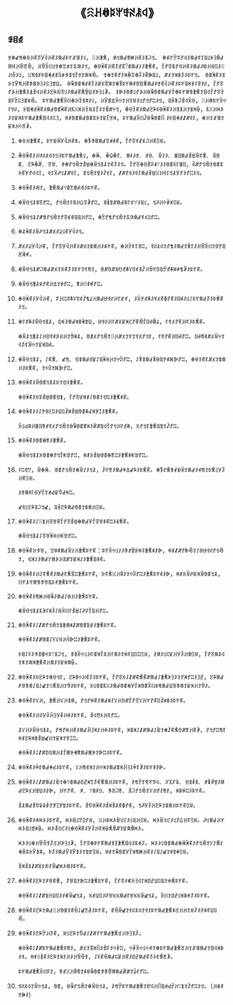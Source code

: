 <h1 align='center'>《ꋧꃅꊽꌅꅍꄜꋊꄯꒉ》</h1>
<h2>ꌐꁌꅇ</h2>
<p>ꃰꊿꑱꈐꊿꂷꃅꐥꋭꐯꒈꃅꐥꌠꌋꆀꌅꅍꏚꍆꌠꆹ，ꋧꃅꄿꐨ，ꑗꉬꌋꆀꄮꐽꃅꐥꌠꅉꃀꉬ。
ꊽꋩꅍꏭꉜꀋꒉꌠꌋꆀꉜꄸꑠꆹꅢꎆꌊꆀꍀꆿꃅꇏꅊꀐ，ꃅꇏꋋꈨꆹꃰꊿꂄꉌꇬꍍꄀꌠꉬ，ꊿꂷꈀꐥꃅꐥꋭꅇꉉꈋꍣꌋꆀꑇꌠꄿꐨꐥ，ꄷꀋꁨꐬꀋꆠꃅꐥꌠꌋꆀꇮꃪꃅꑟꇁꌠꋧꃅꂶꌠꆹ，ꈍꄮꅉꆐꉹꁌꏓꂱꀊꂤꉌꉪꅉꉬꄷꄜꇬꄀꄉꀐ。
ꃰꊿꇬꐥꀋꄐꄉꊾꍅꊿꅷꌠꐤꁏꑠꆹ，ꏦꃤꇬꄉꀧꋭꌠꌅꅍꉬ。
ꇩꏤꈀꐥꌠꇢꊭꇬꐮꄮꃅꐥꃆꂮꀻꎆꌠꊥꎆꄻꅐ。
ꉻꏑꇩꏤꏓꂱꐥꇯꌠꏦꃤꁢꊧꇬꊿꊇꌅꅍꊿꑌꇐꁌꐨꌋꆀꅪꃰꐥꒈꃅꐥꌠꌅꅍꑠꉈꑴꌌꉉꄜꋊ，ꄷꀋꁨꀋꎪꃅꄿꐨꊼꇅꀉꒉꃅꐥꌠꐧꋦꀒꁨꆹꌠꌋꆀꐥꐨꄺꅐꌠꀻꎆꆹꎻ。
ꄚꐊꌠꇩꏤꆹꀋꎪꃅꉻꏑꇩꏤꌋꆀꐯꇯꊽꌅꅍꌋꅿꄿꐨꇬꁌꒉꄷꀋꁨꇫꍬꌬꇫꊥꎆꏤꄉꀐ。
ꌅꅍꌋꆀꄿꐨꋋꈨꊿꃅꇫꅉꐚꌠꆹ，ꃅꐮꏤꒃꋋꏢꇬꃅꇬꑟꌠꆹꀋꉬꀋꉆꌠꉬ，ꑠꅹꃆꃀꀉꒉꋋꂷ，ꋧꃅꊽꌅꅍꋋꏢꌌꄜꋊ，ꉹꁌꏓꂱꈀꐥꌠꌋꆀꇩꏤꈀꐥꃅꊋꇤꄉꃅꇫꑟꂿꄷꌠꇬꎕꏦꏢꉬ，ꊾꂷꇫꐥꌠꌋꆀꐧꋦꏲꉻꈀꐥꌠꃅꅉꅉꃅꇬꎺꄉꌶ，ꊋꇤꃅꉙꂘꌠꇬꈴꄉꌅꅍꌋꆀꄿꐨꁌꒉꌠꊥꎆ，ꉈꑴꇩꏤꌋꆀꇩꏤꇢꊭꇬꈴꏁꁈꄉ，ꌅꅍꌋꆀꋋꈨꁳꉻꏑꇩꏤꈧ ꌠꉹꁌꏓꂱꊨꏦꏲꄸ，ꊿꃅꇬꏚꍆꇬꈴꄉꃅꏢꅊꎻ。</p>
<ol>
  <li>
    <p>ꊿꂷꃅꄿꐨꐥ，ꌅꅍꀂꏽꐯꒈꃅꐥꌐ。ꊿꊇꉪꍆꌋꆀꁨꉌꑌꐥ，ꄷꀋꁨꂛꊨꅫꃀꃅꐥꄡꑟ。</p>
  </li>
  <li>
    <p>ꊾꂷꈀꐥꌠꃅꄜꋊꄯꒉꇬꅑꌠꌅꅍꌋꆀꄿꐨꆹ，ꊿꋅ、ꊾꐎꊾꆈ、ꌋꅪꌺꃰ、ꅇꂷ、ꑞꑇꌠ、ꍔꍞꌋꆀꀉꁁꑞꉜꐨ、ꑞꇩꏤ、ꐧꋦꊾꏥ、ꁨꇐ、ꒆꊿꀋꉬꀐꇬꀉꁁꊿꑞꉬꅉꂿꇬꐥꋭꌠꉬ。ꄷꀋꁨꊿꂷꀉꆍꋩꈌꌺꌠꇩꏤꏲꄸꍔꍞ，ꏱꏦꀋꉬꀐꇬꇩꏤꇢꊭꐥꐯꀋꒉꒉꄸ，ꏲꄸꋋꈚꆹꊨꏦꏲꄸ，ꀊꉬꀐꇬꄻꌠꁳꏲꄸ，ꊨꏦꀋꏲꌠꏲꄸꌋꆀꀉꁁꈍꃅꏲꄸꉬꂿꐯꀋꌠꀋꉆꌠꉬ。</p>
  </li>
  <li>
    <p>ꊿꂷꈀꐥꌠꀑꇬ，ꄿꐨꌋꆀꇭꀧꇖꌋꋬꂻꌠꌅꅍꐥ。</p>
  </li>
  <li>
    <p>ꊿꑞꂷꉬꂿꐚꁨꀋꉆ，ꀋꉬꀐꇬꌌꐚꃅꑘꁨꎻꀋꉆ，ꐚꁦꄹꏦꌋꆀꐚꌌꃷꃼꌠꑠꆹ，ꉬꇮꃅꏢꇈꄉꄡꑟ。</p>
  </li>
  <li>
    <p>ꊿꑞꂷꉬꂿꁴꍂꅿꀋꉬꀐꇬꀋꁨꃴꆉꑠꑠꃅꀋꉆ，ꊿꇕꀋꊒꀋꉬꀐꇬꍍꋉꌋꆀꑽꃤꅓꀋꉆ。</p>
  </li>
  <li>
    <p>ꊿꂿꈀꐥꌠꑞꈚꉬꂿꏦꃤꂴꆽꆹꐥꐯꒈꌠꉬ。</p>
  </li>
  <li>
    <p>ꏦꃤꂴꆽꐯꒈꃅꐥ，ꄷꀋꁨꐯꒈꃅꐥꌠꏦꃤꇬꀧꌋꃅꌠꋩꅍꐥ，ꊿꃅꇫꉜꄸꀊꉆ，ꄜꋊꄯꒉꇬꀋꊒꌠꌋꆀꇬꉚꄸꌠꃅꇏꋋꈨꇬꊢꐳꑠꅠꇧꎭ。</p>
  </li>
  <li>
    <p>ꊿꑞꂷꉬꂿꏦꃀꌋꆀꏦꃤꇬꋌꐥꋭꌠꌅꅍꇬꉮꄮꇬ，ꇩꏦꇎꏦꑟꇴꅇꎹꌤꀞꈉꅉꁳꃅꇏꉮꐪꑠꏭꅇꎹꄉꊌꊒꎻꌠꌅꅍꐥ。</p>
  </li>
  <li>
    <p>ꊿꑞꂷꉬꄿꂿꀙꀋꐥꃅꒃꇬꈢꀋꉆ，ꈹꃅꋯꑌꎭꀋꉆ。</p>
  </li>
  <li>
    <p>ꊿꂷꈀꐥꌠꐯꒈꃅꐥ，ꄂꃅꉆꅇꎹꌤꀞꈉꁳꊒꆽꃅꌋꆀꄇꄜꋊꃅꌌꇔꅲ，ꌠꋋꏯꅇꎹꌠꑽꃤꐥꅀꀋꐥꌠꍞꇽꌠꆹꋍꌅꅍꌋꆀꋭꌠꌅꐨꐥꌠꉬ。</p>
  </li>
  <li>
    <p>ꊿꌌꅇꎹꌠꑞꂷꉬꅉꂿ，ꅔꀥꌠꌋꆀꄉꀧꈀꄻꅐ，ꄇꄜꋊꃅꌌꏦꃤꈴꄉꑿꀋꐥꀐꄷꍞꇽꂲꆽ，ꌌꑽꃤꀋꐥꃅꉜꌠꌅꐨꐥ。</p>
    <p>ꊿꑞꂿꉬꄿꂿꋍꃅꐪꑽꑌꈂꃅꃅꇬꅜꄉꂿ，ꇩꏤꃤꀋꉬꀐꇬꋧꃅꏦꃤꇬꉜꇬꑽꃤꀋꉬꆏ，ꌌꑽꀋꐥꃅꍞꇽꀋꉆ。ꍞꇽꄮꑌꏦꃤꑞꏢꇬꈾꋭꆏꑞꏢꇬꈴꄉꍞꇽ。</p>
  </li>
  <li>
    <p>ꊿꑞꂷꉬꅉꂿ，ꋍꐥꐨ、ꑱꈐ、ꀀꅉꌋꆀꅇꈴꋍꑠꈀꏾꃅꇬꏢꇋꀋꉆ，ꋍꂒꅉꌋꆀꂒꉻꑠꏯꑌꁒꐀꀋꉆ，ꊿꂷꇬꐥꆏꏦꃤꇬꀧꌋꃅꌠꌅꐨꐥ，ꇬꏢꇋꇬꁒꐀꀋꉆ。</p>
  </li>
  <li>
    <p>ꊿꂷꈀꐥꌠꑞꇩꏤꉬꅉꂿꋌꇬꀀꌠꄿꐨꐥ。</p>
    <p>ꊿꂷꈀꐥꌠꋌꄓꀉꁁꇩꏤꀀꁧ，ꄷꀋꁨꀱꉈꑴꋍꇩꏤꇬꀀꇁꌠꄿꐨꑌꐥ。</p>
  </li>
  <li>
    <p>ꊿꂷꈀꐥꌠꌠꋍꏯꉻꏂꇁꌠꅐꇁꂯꄉꀉꁁꇩꏤꎹꂽꄉꇇꀤꌠꄿꐨꐥ。</p>
    <p>ꋋꆹꃹꐚꃅꍔꍞꃆꂱꑽꃤꀋꉬꀐꇬꉻꏑꇩꏤꏤꄉꌠꏥꏦꑠꒉꄷꀋꉬꃅꌌꅇꎹ，ꋌꀋꉬꆏꄿꐨꑠꄻꇬꁳꀋꉆ。</p>
  </li>
  <li>
    <p>ꊿꂷꈀꐥꌠꇩꏤꊿꐛꌠꄿꐨꐥ。</p>
    <p>ꊿꑞꂷꉬꅉꂿꋌꇩꏤꊿꀋꉬꄷꇑꑣꀋꉆ，ꉈꑴꋌꀉꁁꇩꏤꊿꐛꉆꌠꄿꐨꑌꇑꑣꀋꉆ。</p>
  </li>
  <li>
    <p>ꊰꉆꈓꊂ，ꑞꊿꋅ、ꇩꏤꀋꉬꀐꇬꊿꑞꑇꌠꉬꂿ，ꌟꅍꐛꌠꌋꆀꑮꒃꑱꋦꌠꌅꐨꐤ。ꊿꊇꃝꐨꃆꂱꀂꏽꇬꌋꆀꃝꇽꄮꇬꌅꐨꆹꐯꌟꃅꐥꄡꑟ。</p>
    <p>ꌺꃰꌋꅪꑍꂷꐯꇯꇬꉌꃹꈴꑲꆀꑮꉆ。</p>
    <p>ꑱꈓꆹꐧꋦꅉꃀꉬꑵ，ꑠꅹꐧꋦꌋꆀꇩꏤꇬꀧꌋꃅꄡꑟ。</p>
  </li>
  <li>
    <p>ꊿꂷꈀꐥꌠꋍꋧꁧꃅꁨꇐꐥꄷꀋꁨꀉꁁꊿꌋꆀꐯꇯꁨꇐꑌꐥꉆꌠꋩꐨꐥ。</p>
    <p>ꊿꑞꂷꉬꅉꂿꋍꁨꇐꈀꏾꃅꇑꑣꀋꉆ。</p>
  </li>
  <li>
    <p>ꊿꂷꈀꐥꃅꉪꇐ，ꂄꉈꑌꌋꆀꑞꑇꃅꄿꐨꌅꅍꐥ：ꌅꅍꋋꏢꆹꑇꌠꃆꂱꄺꀱꉈꌠꄿꐨꑌꄚꐊ，ꉈꑴꊨꏦꀋꉭꀐꇬꋍꉻꄇꄜꋊꀋꉬꀐꇬ，ꂁꄉꑇꌠꌋꆀꌦꌋꂘꃅꍬꏦꇬꈴꄉꑇꌠꄿꐨꑠꑌꐥ。</p>
  </li>
  <li>
    <p>ꊿꂷꈀꐥꌠꃅꋍꉜꐨꐥꌠꌋꆀꉜꐨꉉꉆꄿꐨꌅꅍꐥ，ꋌꉜꐨꈍꃅꐙꌠꇬꏢꇋꀋꉆꌠꄿꐨꌅꅍꑌꄚꐊ，ꉈꑴꋌꑞꈚꈴꄉꑞꇩꏤꉬꂿ，ꈨꅍꂿꅍꌋꅿꉪꇐꑠꊪꅲꄿꐨꌅꅍꐥ。</p>
  </li>
  <li>
    <p>ꊿꂷꈀꐥꌠꄮꐽꃅꉻꏑꌠꌋꆀꋍꉻꃅꌠꄿꐨꌅꅍꐥ。</p>
    <p>ꊿꑞꂷꉬꅉꂿꊋꏗꇱꄉꌟꋍꉻꋋꈨꌌꀉꁁꋍꈚꇱꄷꑠꃅꀋꉆ。</p>
  </li>
  <li>
    <p>ꊿꂷꈀꐥꌠꋍꊨꏦꀋꉬꀐꇬꁧꇊꌋꄉꊨꏦꇩꏤꄹꂡꌠꄿꐨꌅꅍꐥ。</p>
    <p>ꊿꂷꈀꐥꌠꊨꏦꇩꏤꋍꏅꌤꆿꃅꈽꐊꉆꌠꄿꐨꌅꅍꐥ。</p>
    <p>ꉹꁌꋍꏅꌠꉪꅉꍔꃛꌅꈌꅉꃀꉬ，ꉪꅉꋋꏢꆹꃅꑍꏤꄉꇯꍝꃅꌌꌋꌠꇬꄉꉜꅐꇁꉆꄡꑟ，ꄚꌋꌠꆹꁊꈴꃅꐯꌟꃅꌋꄡꑟ，ꄷꀋꁨꌋꄯꒉꇬꂓꇬꄀꄉꄿꐨꐥꃅꌋꌠꇬꈴꄉꌋꌶ。</p>
  </li>
  <li>
    <p>ꊿꂷꈀꐥꌠꋌꐧꋦꇬꊿꂷꉬꆏ，ꐧꋦꀧꏢꃅꐥꋭꌠꌅꅍꐥ，ꄷꀋꁨꋌꋍꊨꏦꐥꐨꐤꏦꌋꆀꋍꄿꐨꅢꎆꌠꇬꀋꈁꀋꉆꌠꎆꏣ，ꐧꋦꌋꆀꌧꇐꃆꂮꋍꑠꋍꑵꇬꋯꐨꑠꃅꇬꅜꌠꌅꅍꐥ，ꋌꆹꇩꏤꊋꇤꌠꌋꆀꇩꏤꏓꐯꇯꄉꇩꏤꋋꈨꎀꍹꌋꆀꅐꇐꃆꂮꇬꈴꄉꃅꇬꅜꌠ。</p>
  </li>
  <li>
    <p>ꊿꂷꈀꐥꌠꌤꃅ，ꄿꐨꃅꌤꃅꅉꌋ，ꀋꉬꀋꉈꐥꌠꌋꆀꄉꄐꌤꃅꇎꏦꄷꀋꁨꌤꃅꅍꀋꐥꇁꂯꄉꀧꌠꌅꅍꐥ。</p>
    <p>ꊿꂷꈀꐥꌠꃅꌠꐯꌟꃄꎆꐯꑋꃅꊌꌠꌅꅍꐥ，ꀉꒉꆧꊭꃅꉜꀋꉆ。</p>
    <p>ꂿꌤꃅꌠꑞꂷꉬꅉꂿ，ꀋꈐꀋꉈꃅꐥꌠꌋꆀꃄꎆꄉꄐꃅꊌꌠꌅꅍꐥ，ꄉꀧꄉꋍꊨꏦꌋꆀꋍꀁꇬꊿꁳꐥꐨꇎꏦꐛꃅꐥꎻ，ꀋꉬꀋꉆꄮꆏꉈꑴꐧꋦꄉꀧꀉꁁꑵꃅꇬꈴꄉꇬꇇꀤꉆ。</p>
    <p>ꊿꂷꈀꐥꌠꋍꊨꏦꈲꐪꌋꃅꂿꄷꇪꉼꏓꈹꌋꆀꇪꉼꇬꐊꉆꌠꌅꅍꐥ。</p>
  </li>
  <li>
    <p>ꊿꂷꈀꐥꌠꑬꆏꌋꆀꆷꃹꌠꌅꅍꐥ，ꌤꃅꄮꈉꄉꄐꃅꏢꄉꌠꌋꆀꏤꄉꃄꎆꁵꑬꆏꎻꌠꌅꅍꑌꄚꐊ。</p>
  </li>
  <li>
    <p>ꊿꂷꈀꐥꌠꋍꊨꏦꌋꆀꋍꀁꇬꊿꇭꀧꌋꆀꈲꏣꈁꇖꋭꐥꐨꌋꃅꌠꌅꅍꐥ，ꄚꈐꏭꆏꋠꅍꅝꒉ、ꃢꇓꃢꈜ、ꀀꅉꑋꅉ、ꆅꉚꆄꄻꌠꌋꆀꐧꋦꃤꃅꄻꅐꌠꄚꐊ，ꃅꅍꀋꐥ、ꆅ、ꇭꀧꆐꅑ、ꃆꍸꃀꐛ、ꀉꃀꀋꉬꀐꇬꌤꃅꀋꄐꄮꆏ，ꄉꀧꊌꉆꌠꌅꅍꐥ。</p>
    <p>ꀉꂿꌋꆀꀉꑳꈜꈜꇈꇬꇇꀤꇇꄻꌠꌅꅍꐥ。ꀉꑳꂷꈀꐥꌠꀉꄉꀉꂿꐥꅀꀋꐥ，ꉬꇮꐯꌟꃅꐧꋦꇬꀧꌋꃅꌅꅍꐥꄡꑟ。</p>
  </li>
  <li>
    <p>ꊿꂷꈀꐥꌠꊌꉙꂘꌠꌅꅍꐥ，ꉙꂘꁌꆹꇖꄡꀋꑟ，ꈍꃅꑌꉙꂘꀁꂥꊐꌠꆹꑠꃅꄡꑟ。ꉙꂘꀁꂥꊐꌠꆹꋭꑘꃅꉜꄡꑟ。ꇮꆹꌋꆀꃅꅍꉙꂘꑠꆹꄻꄉꌶ。ꉙꂘꀉꂥꊐꌠꆹꊿꂷꈀꐥꌠꐯꌟꃅꉜꄉꌷꐨꎕꏦꇬꈴꌋꌊꉙꂘ。</p>
    <p>ꉙꂘꌠꆹꊿꃅꇏꂶꄟꁳꋒꃅꀻꎆꆹꎻ，ꄷꀋꁨꊿꌅꅍꐥꌋꆀꅉꀨꄿꐨꁌꒉꌠꊋꀥꇱ。ꉙꂘꌠꆹꇩꏤꌋꆀꊿꋅꈀꐥꌠꀋꉬꀐꇬꌦꑇꌊꑇꏓꉺꇢꊭꐮꅉꐚ，ꋰꋭꌠꌋꆀꐮꉂꐮꅉꌠꇬꄹꇔꄡꑟ。ꉈꑴꇬꏑꇩꏤꐯꇯꄉꄮꐽꃅꐥꌠꋍꑠꋍꑵꇬꑌꄹꆷꄡꑟ。</p>
    <p>ꀉꄉꀉꂿꊨꏦꌳꃈꅮꂴꑞꑵꉙꂘꌋꌠꌅꅍꐥ。</p>
  </li>
  <li>
    <p>ꊿꂷꈀꐥꌠꐧꋦꇬꌧꇐꐥꐨ，ꋭꇐꑠꇬꐊꉆꌠꄿꐨꌅꅍꐥ，ꄷꀋꁨꈆꑪꋌꎆꒉꄸꄉꈲꏣꅐꇁꑠꇬꊌꐨꌅꅍꐥ。</p>
    <p>ꊿꂷꈀꐥꌠꋍꊨꏦꁧꀿꅐꇁꌠꈆꑪꑞꑵꉬꂿ，ꁱꑴꅐꇁꌠꌧꇐꁱꁱꌋꆀꋽꇐꁱꁱꑞꑵꉬꂿ，ꋋꈨꇬꈲꏣꆹꄉꀧꊌꋭꌠꌅꅍꐥ。</p>
  </li>
  <li>
    <p>ꊿꂷꈀꐥꌠꐧꋦꇬꌋꆀꋧꃅꇩꏤꇬꐥꀹꋍꑵꇖꂠꌠꌅꅍꐥ，ꐥꀹꑞꑵꇬꄜꋊꄯꒉꇬꄜꌠꌅꅍꌋꆀꄿꐨꑌꋒꃅꃅꇬꑟꄎꌠꄚꄉꉜꅐꇁꀐ。</p>
  </li>
  <li>
    <p>ꊿꂷꈀꐥꌠꐧꋦꏭꃅꋭꐥ，ꑟꆹꐧꋦꇬꑲꆀꋍꊨꏦꄐꅍꌋꆀꄿꐨꋒꃅꀻꎆꇓꄎ。</p>
    <p>ꊿꂷꈀꐥꋍꊨꏦꌅꅍꌋꆀꄿꐨꌬꄮꇬ，ꏦꃤꇬꉉꄉꈧꌠꀉꄂꇬꏢꇈꉆ，ꏢꇈꋋꏢꆹꏢꁮꇬꊿꌅꅍꌋꆀꄿꐨꅠꃅꇬꏚꍆꌋꆀꇬꁌꒉꄉꀧꌠꄜ。ꉈꑴꋯꁦꐥꌠꐧꋦꇬꄉꄐꃅꌠꃅꇏꂶꄟ，ꋍꏅꐥꀹꌋꆀꁊꈴꃅꐥꌠꈲꏣꌋꆀꐥꋭꌠꈉꐨꐛꎻ。</p>
    <p>ꌅꅍꌋꆀꄿꐨꋋꈨꌬꇬ，ꃆꂱꈍꃅꐙꄮꇬꑌꉻꏑꇩꏤꉪꃆꁢꊧꌋꆀꏥꏦꇬꆼꄙꀋꉆ。</p>
  </li>
  <li>
    <p>ꄜꋊꄯꒉꇬꑞꏢꉬꂿ，ꇩꏤ，ꉻꏑꀋꉬꀐꇬꊿꑞꂷꉬꂿ，ꄚꈐꏭꌅꅍꌋꆀꄿꐨꇬꀜꐆꃅꈧꑠꉌꃹꉗꃅꈌꁧꇬꁳꀋꉆꌠꉬ。（ꃅꆜꌭꉐꁏꌠ）</p>
  </li>
</ol>